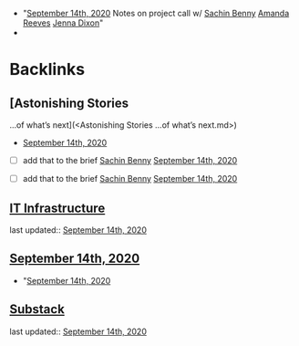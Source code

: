 - "[September 14th, 2020](<September 14th, 2020.md>) Notes on project call w/ [Sachin Benny](<Sachin Benny.md>) [Amanda Reeves](<Amanda Reeves.md>) [Jenna Dixon](<Jenna Dixon.md>)"
- 

# Backlinks
## [Astonishing Stories
...of what’s next](<Astonishing Stories
...of what’s next.md>)
- [September 14th, 2020](<September 14th, 2020.md>)

- [ ] add that to the brief [Sachin Benny](<Sachin Benny.md>) [September 14th, 2020](<September 14th, 2020.md>)

- [ ] add that to the brief [Sachin Benny](<Sachin Benny.md>) [September 14th, 2020](<September 14th, 2020.md>)

## [IT Infrastructure](<IT Infrastructure.md>)
last updated:: [September 14th, 2020](<September 14th, 2020.md>)

## [September 14th, 2020](<September 14th, 2020.md>)
- "[September 14th, 2020](<September 14th, 2020.md>)

## [Substack](<Substack.md>)
last updated:: [September 14th, 2020](<September 14th, 2020.md>)

